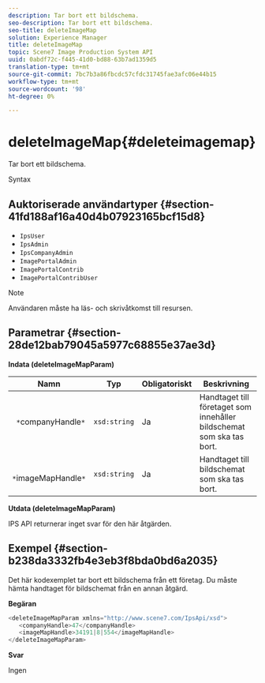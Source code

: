 ```yaml
---
description: Tar bort ett bildschema.
seo-description: Tar bort ett bildschema.
seo-title: deleteImageMap
solution: Experience Manager
title: deleteImageMap
topic: Scene7 Image Production System API
uuid: 0abdf72c-f445-41d0-bd88-63b7ad1359d5
translation-type: tm+mt
source-git-commit: 7bc7b3a86fbcdc57cfdc31745fae3afc06e44b15
workflow-type: tm+mt
source-wordcount: '98'
ht-degree: 0%

---
```



# deleteImageMap{#deleteimagemap}

Tar bort ett bildschema.

Syntax

## Auktoriserade användartyper {#section-41fd188af16a40d4b07923165bcf15d8}

* `IpsUser`
* `IpsAdmin`
* `IpsCompanyAdmin`
* `ImagePortalAdmin`
* `ImagePortalContrib`
* `ImagePortalContribUser`

>[!NOTE]
>
>Användaren måste ha läs- och skrivåtkomst till resursen.

## Parametrar {#section-28de12bab79045a5977c68855e37ae3d}

**Indata (deleteImageMapParam)**

| Namn | Typ | Obligatoriskt | Beskrivning |
|---|---|---|---|
| ` *`companyHandle`*` | `xsd:string` | Ja | Handtaget till företaget som innehåller bildschemat som ska tas bort. |
| ` *`imageMapHandle`*` | `xsd:string` | Ja | Handtaget till bildschemat som ska tas bort. |

**Utdata (deleteImageMapParam)**

IPS API returnerar inget svar för den här åtgärden.

## Exempel {#section-b238da3332fb4e3eb3f8bda0bd6a2035}

Det här kodexemplet tar bort ett bildschema från ett företag. Du måste hämta handtaget för bildschemat från en annan åtgärd.

**Begäran**

```java
<deleteImageMapParam xmlns="http://www.scene7.com/IpsApi/xsd">
   <companyHandle>47</companyHandle>
   <imageMapHandle>34191|8|554</imageMapHandle>
</deleteImageMapParam>
```

**Svar**

Ingen
